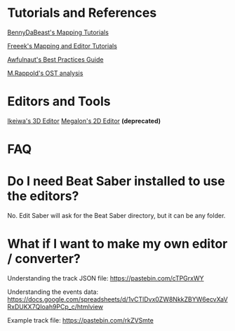 <!-- TITLE: Mapping -->
<!-- SUBTITLE: Too many anime maps? Not enough anime maps? Ready to take matters into your own hands? You've come to the right place. -->

# Tutorials and References
[BennyDaBeast's Mapping Tutorials](https://bsaber.com/benny-custom-mapping/)

[Freeek's Mapping and Editor Tutorials](https://www.youtube.com/playlist?list=PLYeZR6d3zDPgDgWogOwMteL-5SQWAE14b)

[Awfulnaut's Best Practices Guide](https://bit.ly/2LjbURw)

[M.Rappold's OST analysis](https://bit.ly/2lzzSxd)

# Editors and Tools
[Ikeiwa's 3D Editor](https://github.com/Ikeiwa/3D-beatsaber-song-editor/releases)
[Megalon's 2D Editor](https://github.com/megalon/BeatSaber-UnofficialTrackEditor/releases) **(deprecated)**

# FAQ

# Do I need Beat Saber installed to use the editors?

No. Edit Saber will ask for the Beat Saber directory, but it can be any folder.

# What if I want to make my own editor / converter?

Understanding the track JSON file: https://pastebin.com/cTPGrxWY

Understanding the events data: https://docs.google.com/spreadsheets/d/1vCTlDvx0ZW8NkkZBYW6ecvXaVRxDUKX7QIoah9PCp_c/htmlview

Example track file: https://pastebin.com/rkZVSmte
